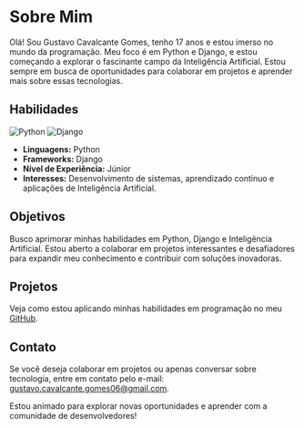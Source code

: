 # Sobre Mim

Olá! Sou Gustavo Cavalcante Gomes, tenho 17 anos e estou imerso no mundo da programação. Meu foco é em Python e Django, e estou começando a explorar o fascinante campo da Inteligência Artificial. Estou sempre em busca de oportunidades para colaborar em projetos e aprender mais sobre essas tecnologias.

## Habilidades

![Python](https://img.shields.io/badge/Python-3.10.2-blue)
![Django](https://img.shields.io/badge/Django-5.1-green)

- **Linguagens:** Python
- **Frameworks:** Django
- **Nível de Experiência:** Júnior
- **Interesses:** Desenvolvimento de sistemas, aprendizado contínuo e aplicações de Inteligência Artificial.

## Objetivos

Busco aprimorar minhas habilidades em Python, Django e Inteligência Artificial. Estou aberto a colaborar em projetos interessantes e desafiadores para expandir meu conhecimento e contribuir com soluções inovadoras.

## Projetos

Veja como estou aplicando minhas habilidades em programação no meu [GitHub](https://github.com/Gustavo-PGM).

## Contato

Se você deseja colaborar em projetos ou apenas conversar sobre tecnologia, entre em contato pelo e-mail: [gustavo.cavalcante.gomes06@gmail.com](mailto:gustavo.cavalcante.gomes06@gmail.com). 

Estou animado para explorar novas oportunidades e aprender com a comunidade de desenvolvedores!
